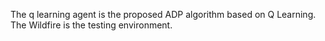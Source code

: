 The q learning agent is the proposed ADP algorithm based on Q Learning. The Wildfire is the testing environment. 
